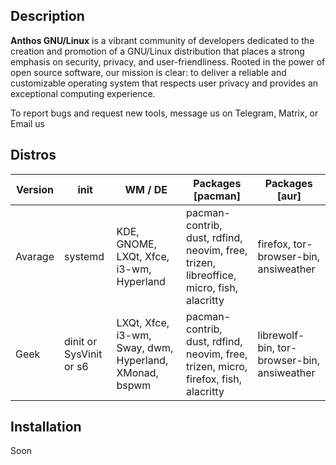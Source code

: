 ## Description

**Anthos GNU/Linux** is a vibrant community of developers dedicated to the creation and promotion of a GNU/Linux distribution that places a strong emphasis on security, privacy, and user-friendliness. Rooted in the power of open source software, our mission is clear: to deliver a reliable and customizable operating system that respects user privacy and provides an exceptional computing experience.

To report bugs and request new tools, message us on Telegram, Matrix, or Email us

## Distros

| Version      | init      | WM / DE    | Packages [pacman]|Packages [aur]|
|--------------|-----------|------------|------------------|--------------|
| Avarage      | systemd   | KDE, GNOME, LXQt, Xfce, i3-wm, Hyperland|pacman-contrib, dust, rdfind, neovim, free, trizen, libreoffice, micro, fish, alacritty | firefox, tor-browser-bin, ansiweather |
| Geek         | dinit or SysVinit or s6  | LXQt, Xfce, i3-wm, Sway, dwm, Hyperland, XMonad, bspwm |pacman-contrib, dust, rdfind, neovim, free, trizen, micro, firefox, fish, alacritty | librewolf-bin, tor-browser-bin, ansiweather |

## Installation

Soon
